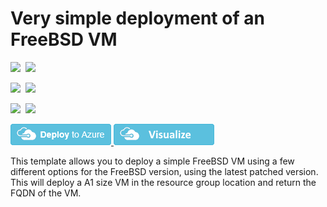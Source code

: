 # Very simple deployment of an FreeBSD VM

<IMG SRC="https://azurequickstartsservice.blob.core.windows.net/badges/101-vm-simple-freebsd/PublicLastTestDate.svg" />&nbsp;
<IMG SRC="https://azurequickstartsservice.blob.core.windows.net/badges/101-vm-simple-freebsd/PublicDeployment.svg" />&nbsp;

<IMG SRC="https://azurequickstartsservice.blob.core.windows.net/badges/101-vm-simple-freebsd/FairfaxLastTestDate.svg" />&nbsp;
<IMG SRC="https://azurequickstartsservice.blob.core.windows.net/badges/101-vm-simple-freebsd/FairfaxDeployment.svg" />&nbsp;

<IMG SRC="https://azurequickstartsservice.blob.core.windows.net/badges/101-vm-simple-freebsd/BestPracticeResult.svg" />&nbsp;
<IMG SRC="https://azurequickstartsservice.blob.core.windows.net/badges/101-vm-simple-freebsd/CredScanResult.svg" />&nbsp;

<a href="https://portal.azure.com/#create/Microsoft.Template/uri/https%3A%2F%2Fraw.githubusercontent.com%2FAzure%2Fazure-quickstart-templates%2Fmaster%2F101-vm-simple-freebsd%2Fazuredeploy.json" target="_blank">
    <img src="https://raw.githubusercontent.com/Azure/azure-quickstart-templates/master/1-CONTRIBUTION-GUIDE/images/deploytoazure.png"/>
</a>
<a href="http://armviz.io/#/?load=https%3A%2F%2Fraw.githubusercontent.com%2FAzure%2Fazure-quickstart-templates%2Fmaster%2F101-vm-simple-freebsd%2Fazuredeploy.json" target="_blank">
    <img src="https://raw.githubusercontent.com/Azure/azure-quickstart-templates/master/1-CONTRIBUTION-GUIDE/images/visualizebutton.png"/>
</a>


This template allows you to deploy a simple FreeBSD VM using a few different options for the FreeBSD version, using the latest patched version. This will deploy a A1 size VM in the resource group location and return the FQDN of the VM.


